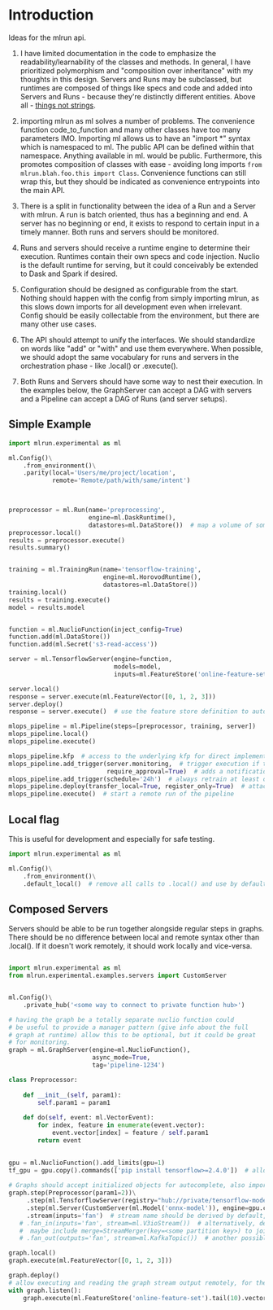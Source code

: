 # Introduction
Ideas for the mlrun api. 

1. I have limited documentation in the code to emphasize the readability/learnability of the classes and methods. In general, I have prioritized polymorphism and "composition over inheritance" with my thoughts in this design. Servers and Runs may be subclassed, but runtimes are composed of things like specs and code and added into Servers and Runs - because they're distinctly different entities. Above all - [things not strings](https://blog.google/products/search/introducing-knowledge-graph-things-not/).

1. importing mlrun as ml solves a number of problems. The convenience function code_to_function and many other classes have too many parameters IMO. Importing ml allows us to have an "import *" syntax which is namespaced to ml. The public API can be defined within that namespace. Anything available in ml.<class or function> would be public. Furthermore, this promotes composition of classes with ease - avoiding long imports `from mlrun.blah.foo.this import Class`. Convenience functions can still wrap this, but they should be indicated as convenience entrypoints into the main API.

1. There is a split in functionality between the idea of a Run and a Server with mlrun. A run is batch oriented, thus has a beginning and end. A server has no beginning or end, it exists to respond to certain input in a timely manner. Both runs and servers should be monitored. 
   
1. Runs and servers should receive a runtime engine to determine their execution. Runtimes contain their own specs and code injection. Nuclio is the default runtime for serving, but it could conceivably be extended to Dask and Spark if desired.
   
1. Configuration should be designed as configurable from the start. Nothing should happen with the config from simply importing mlrun, as this slows down imports for all development even when irrelevant. Config should be easily collectable from the environment, but there are many other use cases.
   
1. The API should attempt to unify the interfaces. We should standardize on words like "add" or "with" and use them everywhere. When possible, we should adopt the same vocabulary for runs and servers in the orchestration phase - like .local() or .execute(). 

1. Both Runs and Servers should have some way to nest their execution. In the examples below, the GraphServer can accept a DAG with servers and a Pipeline can accept a DAG of Runs (and server setups). 

## Simple Example
```python
import mlrun.experimental as ml

ml.Config()\
    .from_environment()\
    .parity(local='Users/me/project/location',
            remote='Remote/path/with/same/intent')
    


preprocessor = ml.Run(name='preprocessing',
                      engine=ml.DaskRuntime(),
                      datastores=ml.DataStore())  # map a volume of some sort into the Run, use parity
preprocessor.local()
results = preprocessor.execute()
results.summary()


training = ml.TrainingRun(name='tensorflow-training',
                          engine=ml.HorovodRuntime(),
                          datastores=ml.DataStore())
training.local()
results = training.execute()
model = results.model


function = ml.NuclioFunction(inject_config=True)
function.add(ml.DataStore())
function.add(ml.Secret('s3-read-access'))

server = ml.TensorflowServer(engine=function,
                             models=model,
                             inputs=ml.FeatureStore('online-feature-set').vector())  # automatically register trigger with this

server.local()
response = server.execute(ml.FeatureVector([0, 1, 2, 3]))
server.deploy()
response = server.execute()  # use the feature store definition to automatically call on most recent record

mlops_pipeline = ml.Pipeline(steps=[preprocessor, training, server])
mlops_pipeline.local()
mlops_pipeline.execute()

mlops_pipeline.kfp  # access to the underlying kfp for direct implementation
mlops_pipeline.add_trigger(server.monitoring,  # trigger execution if the model server monitor sets off an alarm
                           require_approval=True)  # adds a notification and approval hook
mlops_pipeline.add_trigger(schedule='24h')  # always retrain at least once a day
mlops_pipeline.deploy(transfer_local=True, register_only=True)  # attach the pipeline to an mlrun server, add local results / artifacts to remote db, only build and register (don't run)
mlops_pipeline.execute()  # start a remote run of the pipeline

```

## Local flag

This is useful for development and especially for safe testing.

```python
import mlrun.experimental as ml

ml.Config()\
    .from_environment()\
    .default_local()  # remove all calls to .local() and use by default

```

## Composed Servers

Servers should be able to be run together alongside regular steps in graphs. There should be no difference between local and remote syntax other than .local(). If it doesn't work remotely, it should work locally and vice-versa.

```python

import mlrun.experimental as ml
from mlrun.experimental.examples.servers import CustomServer


ml.Config()\
    .private_hub('<some way to connect to private function hub>')

# having the graph be a totally separate nuclio function could
# be useful to provide a manager pattern (give info about the full 
# graph at runtime) allow this to be optional, but it could be great
# for monitoring.
graph = ml.GraphServer(engine=ml.NuclioFunction(),  
                       async_mode=True,                
                       tag='pipeline-1234') 

class Preprocessor:
    
    def __init__(self, param1):
        self.param1 = param1
        
    def do(self, event: ml.VectorEvent):
        for index, feature in enumerate(event.vector):
            event.vector[index] = feature / self.param1
        return event

        
gpu = ml.NuclioFunction().add_limits(gpu=1)
tf_gpu = gpu.copy().commands(['pip install tensorflow>=2.4.0'])  # allow overriding the registry config
        
# Graphs should accept initialized objects for autocomplete, also imports should "just work"
graph.step(Preprocessor(param1=2))\
     .step(ml.TensforflowServer(registry="hub://private/tensorflow-model-server", engine=tf_gpu), group='fan')\
     .step(ml.Server(CustomServer(ml.Model('onnx-model')), engine=gpu.copy()), group='fan')\
     .stream(inputs='fan')  # stream name should be derived by default, allow a name parameter
   # .fan_in(inputs='fan', stream=ml.V3ioStream())  # alternatively, define a method that automatically generates the stream
   #  maybe include merge=StreamMerger(key=<some partition key>) to join streams in fan_in method      
   # .fan_out(outputs='fan', stream=ml.KafkaTopic())  # another possible option which could emit messages out to multiple consumers

graph.local()
graph.execute(ml.FeatureVector([0, 1, 2, 3]))

graph.deploy()
# allow executing and reading the graph stream output remotely, for the most recent 10 messages
with graph.listen():
    graph.execute(ml.FeatureStore('online-feature-set').tail(10).vector())

```